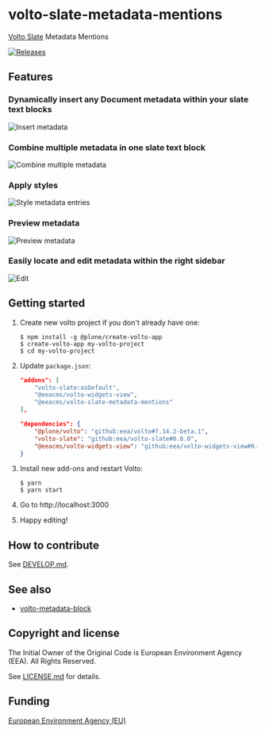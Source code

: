 # volto-slate-metadata-mentions

[Volto Slate](https://github.com/eea/volto-slate/tree/develop) Metadata Mentions

[![Releases](https://img.shields.io/github/v/release/eea/volto-slate-metadata-mentions)](https://github.com/eea/volto-slate-metadata-mentions/releases)

## Features

### Dynamically insert any Document metadata within your slate text blocks

![Insert metadata](https://github.com/eea/volto-slate-metadata-mentions/raw/docs/docs/description.gif)

### Combine multiple metadata in one slate text block

![Combine multiple metadata](https://github.com/eea/volto-slate-metadata-mentions/raw/docs/docs/multiple.gif)

### Apply styles

![Style metadata entries](https://github.com/eea/volto-slate-metadata-mentions/raw/docs/docs/style.gif)

### Preview metadata

![Preview metadata](https://github.com/eea/volto-slate-metadata-mentions/raw/docs/docs/preview.gif)

### Easily locate and edit metadata within the right sidebar

![Edit](https://github.com/eea/volto-slate-metadata-mentions/raw/docs/docs/edit.gif)

## Getting started

1. Create new volto project if you don't already have one:
    ```
    $ npm install -g @plone/create-volto-app
    $ create-volto-app my-volto-project
    $ cd my-volto-project
    ```

1. Update `package.json`:
    ``` JSON
    "addons": [
        "volto-slate:asDefault",
        "@eeacms/volto-widgets-view",
        "@eeacms/volto-slate-metadata-mentions"
    ],

    "dependencies": {
        "@plone/volto": "github:eea/volto#7.14.2-beta.1",
        "volto-slate": "github:eea/volto-slate#0.6.0",
        "@eeacms/volto-widgets-view": "github:eea/volto-widgets-view#0.2.4"
    }
    ```

1. Install new add-ons and restart Volto:
    ```
    $ yarn
    $ yarn start
    ```

1. Go to http://localhost:3000

1. Happy editing!

## How to contribute

See [DEVELOP.md](DEVELOP.md).

## See also

* [volto-metadata-block](https://github.com/eea/volto-metadata-block)

## Copyright and license

The Initial Owner of the Original Code is European Environment Agency (EEA).
All Rights Reserved.

See [LICENSE.md](LICENSE.md) for details.

## Funding

[European Environment Agency (EU)](http://eea.europa.eu)

